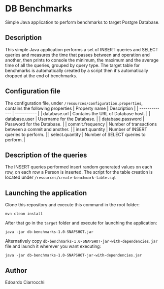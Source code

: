 # DB Benchmarks
Simple Java application to perform benchmarks to target Postgre Database.

## Description
This simple Java application performs a set of INSERT queries and SELECT queries and measures the time that passes between and operation and another, then prints to console the minimum, the maximum and the average time of all the queries, grouped by query type. The target table for benchmarks is automatically created by a script then it's automatically dropped at the end of benchmarks.

## Configuration file
The configuration file, under `/resources/configuration.properties`, contains the following properties
| Property name | Description |
| ------------- | ----------- |
| database.url | Contains the URL of Database host. |
| database.user | Username for the Database. |
| database.password | Password for the Database. |
| commit.frequency | Number of transactions between a commit and another. |
| insert.quantity | Number of INSERT queries to perform. |
| select.quantity | Number of SELECT queries to perform. |

## Description of the queries
The INSERT queries performed insert random generated values on each row, on each row a Person is inserted.
The script for the table creation is located under `/resources/create-benchmark-table.sql`

## Launching the application
Clone this repository and execute this command in the root folder:
```
mvn clean install
```
After that go in the `target` folder and execute for launching the application:
```
java -jar db-benchmarks-1.0-SNAPSHOT.jar
```
Alternatively copy `db-benchmarks-1.0-SNAPSHOT-jar-with-dependencies.jar` file and launch it wherever you want executing:
```
java -jar db-benchmarks-1.0-SNAPSHOT-jar-with-dependencies.jar
```

## Author

Edoardo Ciarrocchi